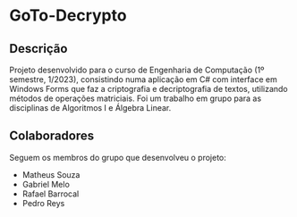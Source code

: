 # GoTo-Decrypto
## Descrição
Projeto desenvolvido para o curso de Engenharia de Computação (1º semestre, 1/2023), consistindo numa aplicação em C# com interface em Windows Forms que faz a criptografia e decriptografia de textos, utilizando métodos de operações matriciais. Foi um trabalho em grupo para as disciplinas de Algoritmos I e Álgebra Linear.

## Colaboradores
Seguem os membros do grupo que desenvolveu o projeto:

* Matheus Souza
* Gabriel Melo
* Rafael Barrocal
* Pedro Reys
